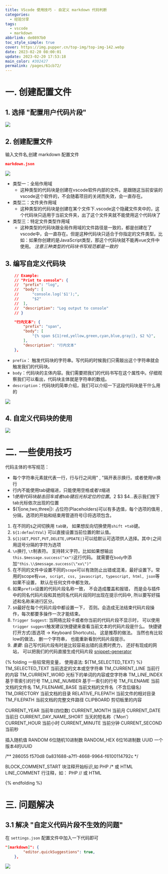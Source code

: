 ```yaml
---
title: VScode 使用技巧 - 自定义 markdown 代码判断
categories: 
  - 经验分享
tags: 
  - vscode
  - markdown
abbrlink: de0897b0
toc_style_simple: true
cover: https://img.pupper.cn/top-img/top-img-142.webp
date: 2023-02-20 08:00:01
update: 2023-02-20 17:53:18
main_color: #302427
permalink: /pages/61cb72/
---
```


# 一. 创建配置文件

## 1. 选择 "配置用户代码片段"
![](https://img.pupper.cn/img/202304031751540.png)

## 2. 创建配置文件
输入文件名,创建 markdown 配置文件
``` json
markdown.json
```
![](https://img.pupper.cn/img/202304031756408.png)

- 类型一：全局作用域
    - 这种类型的代码块是创建在vscode软件内部的文件。是跟随这当前安装的vscode这个软件的，不会随着项目的关闭而失效，会一直存在。
- 类型二：文件夹作用域
    - 这种类型的代码块是创建在某个文件下.vscode这个隐藏文件夹中的，这个代码块只适用于当前文件夹，出了这个文件夹就不能使用这个代码块了
- 类型三：特定文件类型作用域
    - 这种类型的代码块跟全局作用域的文件路径是一致的，都是创建在了vscode中，会一直存在。但是这种代码块只适合于你指定的文件类型。比如：如果你创建的是JavaScript类型，那这个代码块就不能再vue文件中使用。
*注意三种类型的代码块书写规范都是一致的*

## 3. 编写自定义代码块

``` json 
	// Example:
	// "Print to console": {
	// 	"prefix": "log",
	// 	"body": [
	// 		"console.log('$1');",
	// 		"$2"
	// 	],
	// 	"description": "Log output to console"
	// }

	"行内文本": {
		"prefix": "span",
		"body": [
			"{% span ${1|red,yellow,green,cyan,blue,gray|}, $2 %}",
		],
		"description": "行内文本"
	},
```
- `prefix`： 触发代码块的字符串。写代码的时候我们只需敲出这个字符串就会触发我们的代码块。
- `body`：代码块的主体内容。我们需要把我们的代码书写在这个属性中。仔细观察我们可以看出，代码块主体就是字符串的数组。
- `description`：代码块的简单介绍，我们可以介绍一下这段代码块是干什么用的
  
![](https://img.pupper.cn/img/202304031759595.png)

## 4. 自定义代码块的使用

![](https://img.pupper.cn/img/202304031810513.gif)

# 二. 一些使用技巧

代码主体的书写规范：
- 每个字符串元素就代表一行，行与行之间用" , "隔开表示换行。或者使用\n换行
- 行内不能使用tab键缩进，只能使用空格或者\t缩进
- $1使用代码块敲击回车或者tab键后光标定位的位置。$2 $3 $4…表示我们按下tab光标依次出现的位置
- ${1|one,two,three|}: 占位符(Placeholders)可以有多选值，每个选项的值用 , 分隔，选项的开始和结束用管道符号(|)将选项包含。

1. 在不同的`$`之间切换用 `tab键`， 如果想反向切换使用`shift +tab`键。
2. `${1:defaultVal}` 可以直接设置当前位置的默认值。
3. `${1|GET,POST,PUT,DELETE,UPDATE|}`可以给默认可选项供人选择。其中`|`之间用逗号分隔的字符为选项
4. `\n`换行, `\t`制表符。 支持转义字符。比如如果想输出`this.$message.success("xx")`这行代码。 就需要在`body`中添加`"this.\\$message.success(\"xx\")"`
5. 在不同的文件中设置不同的`scope`可以有效防止出错或混淆，最好设置下。常用的scope有`vue, script, css, javascript, typescript, html, json`等 如果不设置， 默认在任何文件中都生效。
6. 如果`prefix`设置的代码片段名称一致， 不会造成覆盖和报错， 而是会与插件中的同名代码片段和其他同名代码片段同时出现在提示代码中, 所以要写好描述和名称来进行区分。
7. `$0`最好在每个代码片段中都设置一下， 否则。会造成无法结束代码片段操作，每次都要多操作一次才能结束。
8. `Trigger Suggest`: 当网络比较卡或者你当前的代码片段不显示时， 可以使用`trigger suggest`触发建议快捷键来查看当前文本的代码片段是什么。 快捷键打开方式(首选项 -> Keyboard Shortcuts)。 这是推荐的做法。 当然也有比较low的做法， 删一个字符串， 也能重新看到代码片段提示。
9. *重要*: 自己写代码片段有时是比较容易出错的且费时费力， 还好有现成的网站， 可以把我们的代码直接生成代码片段  [snippet-generator](http://snippet-generator.app/)

{% folding 一些较常用变量， 使用语法: ${TM_SELECTED_TEXT} %}
TM_SELECTED_TEXT 当前选定的文本或空字符串
TM_CURRENT_LINE 当前行的内容
TM_CURRENT_WORD 光标下的单词的内容或空字符串
TM_LINE_INDEX 基于零索引的行号
TM_LINE_NUMBER 基于一索引的行号
TM_FILENAME 当前文档的文件名
TM_FILENAME_BASE 当前文档的文件名（不含后缀名)
TM_DIRECTORY 当前文档的目录
RELATIVE_FILEPATH 当前文件的相对目录
TM_FILEPATH 当前文档的完整文件路径
CLIPBOARD 剪切板里的内容

CURRENT_YEAR 当前年(四位数)
CURRENT_MONTH 当前月
CURRENT_DATE 当前日
CURRENT_DAY_NAME_SHORT 当天的短名称（’Mon’）
CURRENT_HOUR 当前小时
CURRENT_MINUTE 当前分钟
CURRENT_SECOND 当前秒

插入随机值
RANDOM 6位随机10进制数
RANDOM_HEX 6位16进制数
UUID 一个版本4的UUID

/** 
286055
f570d8
0a831688-a7f1-4668-9964-f6100114792c
*/

BLOCK_COMMENT_START 块注释开始标识,如 PHP /* 或 HTML <!--
BLOCK_COMMENT_END 块注释结束标识,如 PHP */ 或 HTML -->
LINE_COMMENT 行注释，如： PHP // 或 HTML <!-- -->

{% endfolding %}

# 三. 问题解决
## 3.1 解决 "自定义代码片段不生效的问题"
在 `settings.json` 配置文件中加入一下代码即可

``` json 
"[markdown]": {
        "editor.quickSuggestions": true,
    },
```

![](https://img.pupper.cn/img/202304031826459.png)
